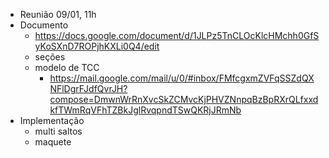 - Reunião 09/01, 11h
- Documento
    - https://docs.google.com/document/d/1JLPz5TnCLOcKlcHMchh0GfSyKoSXnD7ROPjhKXLi0Q4/edit
    - seções
    - modelo de TCC
        - https://mail.google.com/mail/u/0/#inbox/FMfcgxmZVFqSSZdQXNFlDgrFJdfQvrJH?compose=DmwnWrRnXvcSkZCMvcKjPHVZNnpqBzBpRXrQLfxxdkfTWmRqVFhTZBkJglRvqpndTSwQKRjJRmNb
- Implementação
    - multi saltos
    - maquete
